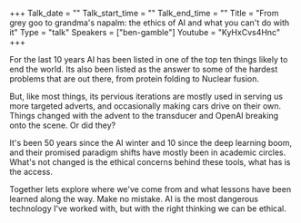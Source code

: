 +++
Talk_date = ""
Talk_start_time = ""
Talk_end_time = ""
Title = "From grey goo to grandma's napalm: the ethics of AI and what you can't do with it"
Type = "talk"
Speakers = ["ben-gamble"]
Youtube = "KyHxCvs4Hnc"
+++

For the last 10 years AI has been listed in one of the top ten things likely to end the world. Its also been listed as the answer to some of the hardest problems that are out there, from protein folding to Nuclear fusion.

But, like most things, its pervious iterations are mostly used in serving us more targeted adverts, and occasionally making cars drive on their own. Things changed with the advent to the transducer and OpenAI breaking onto the scene. Or did they?

It's been 50 years since the AI winter and 10 since the deep learning boom, and their promised paradigm shifts have mostly been in academic circles. What's not changed is the ethical concerns behind these tools, what has is the access.

Together lets explore where we've come from and what lessons have been learned along the way. Make no mistake. AI is the most dangerous technology I've worked with, but with the right thinking we can be ethical. 